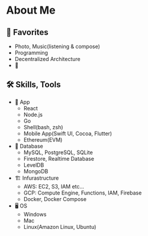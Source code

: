 # About Me

## 🤍 Favorites
- Photo, Music(listening & compose)
- Programming
- Decentralized Architecture
- 🥩

## 🛠 Skills, Tools
- 📱 App
  - React
  - Node.js
  - Go
  - Shell(bash, zsh)
  - Mobile App(Swift UI, Cocoa, Flutter)
  - Ethereum(EVM)
- 📼 Database
  - MySQL, PostgreSQL, SQLite
  - Firestore, Realtime Database
  - LevelDB
  - MongoDB
- 🏗 Infurastructure
  - AWS: EC2, S3, IAM etc...
  - GCP: Compute Engine, Functions, IAM, Firebase
  - Docker, Docker Compose
- 🖥 OS
  - Windows
  - Mac
  - Linux(Amazon Linux, Ubuntu)
